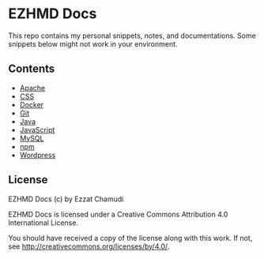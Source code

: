 # EZHMD Docs
This repo contains my personal snippets, notes, and documentations. Some snippets below might not work in your environment. 

## Contents
- [Apache](Apache.md)
- [CSS](CSS.md)
- [Docker](Docker.md)
- [Git](Git.md)
- [Java](Java.md)
- [JavaScript](JavaScript.md)
- [MySQL](MySQL.md)
- [npm](npm.md)
- [Wordpress](Wordpress.md)

## License

EZHMD Docs (c) by Ezzat Chamudi

EZHMD Docs is licensed under a
Creative Commons Attribution 4.0 International License.

You should have received a copy of the license along with this
work. If not, see <http://creativecommons.org/licenses/by/4.0/>.
